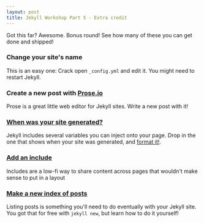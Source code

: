 ```yaml
---
layout: post
title: Jekyll Workshop Part 5 - Extra credit
---
```


Got this far? Awesome. Bonus round! See how many of these you can get done and shipped!

### Change your site's name

This is an easy one: Crack open `_config.yml` and edit it. You might need to restart Jekyll.

### Create a new post with [Prose.io](http://prose.io/)

Prose is a great little web editor for Jekyll sites. Write a new post with it!

### [When was your site generated?](http://jekyllrb.com/docs/variables/#site_variables)

Jekyll includes several variables you can inject onto your page. Drop in the one that shows when your site was generated, and [format it!](http://jekyllrb.com/docs/templates/#filters).

### [Add an include](http://jekyllrb.com/docs/templates/#includes)

Includes are a low-fi way to share content across pages that wouldn't make sense to put in a layout

### [Make a new index of posts](http://jekyllrb.com/docs/posts/#displaying_an_index_of_posts)

Listing posts is something you'll need to do eventually with your Jekyll site. You got that for free with `jekyll new`, but learn how to do it yourself!

